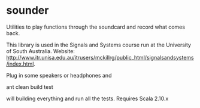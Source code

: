 sounder
=======

Utilities to play functions through the soundcard and record what comes back.

This library is used in the Signals and Systems course run at the University of South Australia.  Website:  http://www.itr.unisa.edu.au/itrusers/mckillrg/public_html/signalsandsystems/index.html.

Plug in some speakers or headphones and

ant clean build test

will building everything and run all the tests.  Requires Scala 2.10.x